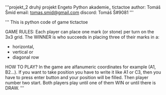 '''projekt_2 druhý projekt Engeto Python akademie_ tictactoe
author: Tomáš Šmíd
email: tomas.smid@gmail.com
discord: Tomáš Š#9081
'''

'''
This is python code of game tictactoe

GAME RULES:
Each player can place one mark (or stone)
per turn on the 3x3 grid. The WINNER is
who succeeds in placing three of their
marks in a:
* horizontal,
* vertical or
* diagonal row


HOW TO PLAY?
In the game are alfanumeric coordinates
for example (A1, B2...). 
If you want to take position you have to
write it like A1 or C3, then you have
to press enter button and your position
will be filled. Then player number two
start. Both players play until one of
them WIN or until there is DRAW.
'''
